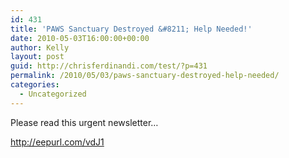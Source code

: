 ```yaml
---
id: 431
title: 'PAWS Sanctuary Destroyed &#8211; Help Needed!'
date: 2010-05-03T16:00:00+00:00
author: Kelly
layout: post
guid: http://chrisferdinandi.com/test/?p=431
permalink: /2010/05/03/paws-sanctuary-destroyed-help-needed/
categories:
  - Uncategorized
---
```

Please read this urgent newsletter&#8230;

<span></span><a rel="nofollow" href="http://eepurl.com/vdJ1" target="_blank">http://eepurl.com/vdJ1</a>
